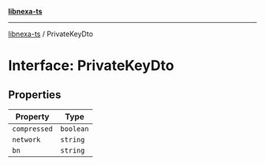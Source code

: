 [**libnexa-ts**](../index.md)

***

[libnexa-ts](../index.md) / PrivateKeyDto

# Interface: PrivateKeyDto

## Properties

| Property | Type |
| ------ | ------ |
| <a id="compressed"></a> `compressed` | `boolean` |
| <a id="network"></a> `network` | `string` |
| <a id="bn"></a> `bn` | `string` |
